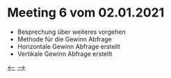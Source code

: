 # Meeting 6 vom 02.01.2021

- Besprechung über weiteres vorgehen
- Methode für die Gewinn Abfrage
- Horizontale Gewinn Abfrage erstellt
- Vertikale Gewinn Abfrage erstellt

[<--](Meeting5.md) [-->](Meeting7.md)
